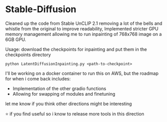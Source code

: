 # Stable-Diffusion
Cleaned up the code from Stable UnCLIP 2.1 removing a lot of the bells and whistle from the original to improve readability,
Implemented stricter GPU memory management allowing me to run inpainting of 768x768 image on a 6GB GPU.

Usage: download the checkpoints for inpainting and put them in the checkpoints directory
```
python LatentDiffusionInpainting.py <path-to-checkpoint>
```

I'll be working on a docker container to run this on AWS, but the roadmap for when i come back includes:
- Implementation of the other gradio functions
- Allowing for swapping of modules and finetuning

let me know if you think other directions might be interesting

⭐ if you find useful so i know to release more tools in this direction
